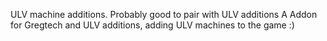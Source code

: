 ULV machine additions. Probably good to pair with ULV additions
A Addon for Gregtech and ULV additions, adding ULV machines to the game :)
